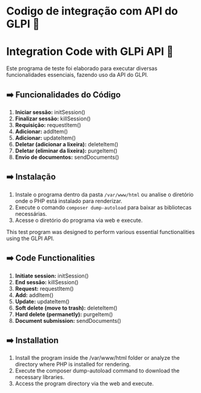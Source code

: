 # Codigo de integração com API do GLPI 🚀
# Integration Code with GLPi API 🚀

Este programa de teste foi elaborado para executar diversas funcionalidades essenciais, fazendo uso da API do GLPI.

## ➡️ Funcionalidades do Código

1. **Iniciar sessão:** initSession()
2. **Finalizar sessão:** killSession()
3. **Requisição:** requestItem()
4. **Adicionar:** addItem()
5. **Adicionar:** updateItem()
6. **Deletar (adicionar a lixeira):** deleteItem()
7. **Deletar (eliminar da lixeira):** purgeItem()
8. **Envio de documentos:** sendDocuments()


## ➡️ Instalação 

1. Instale o programa dentro da pasta `/var/www/html` ou analise o diretório onde o PHP está instalado para renderizar.
2. Execute o comando `composer dump-autoload` para baixar as bibliotecas necessárias.
3. Acesse o diretório do programa via web e execute.




This test program was designed to perform various essential functionalities using the GLPI API.

## ➡️ Code Functionalities

1. **Initiate session:** initSession()
2. **End sessão:** killSession()
3. **Request:** requestItem()
4. **Add:** addItem()
5. **Update:** updateItem()
6. **Soft delete (move to trash):** deleteItem()
7. **Hard delete (permanetly):** purgeItem()
8. **Document submission:** sendDocuments()

## ➡️ Installation

1. Install the program inside the /var/www/html folder or analyze the directory where PHP is installed for rendering.
2. Execute the composer dump-autoload command to download the necessary libraries.
3. Access the program directory via the web and execute.
